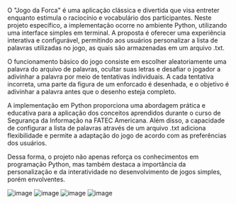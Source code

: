 O "Jogo da Forca" é uma aplicação clássica e divertida que visa entreter enquanto estimula o raciocínio e vocabulário dos participantes. Neste projeto específico, a implementação ocorre no ambiente Python, utilizando uma interface simples em terminal. A proposta é oferecer uma experiência interativa e configurável, permitindo aos usuários personalizar a lista de palavras utilizadas no jogo, as quais são armazenadas em um arquivo .txt.

O funcionamento básico do jogo consiste em escolher aleatoriamente uma palavra do arquivo de palavras, ocultar suas letras e desafiar o jogador a adivinhar a palavra por meio de tentativas individuais. A cada tentativa incorreta, uma parte da figura de um enforcado é desenhada, e o objetivo é adivinhar a palavra antes que o desenho esteja completo.

A implementação em Python proporciona uma abordagem prática e educativa para a aplicação dos conceitos aprendidos durante o curso de Segurança da Informação na FATEC Americana. Além disso, a capacidade de configurar a lista de palavras através de um arquivo .txt adiciona flexibilidade e permite a adaptação do jogo de acordo com as preferências dos usuários.

Dessa forma, o projeto não apenas reforça os conhecimentos em programação Python, mas também destaca a importância da personalização e da interatividade no desenvolvimento de jogos simples, porém envolventes.

![image](https://github.com/VictorVolts11/project-forca/assets/93090737/95733725-86e8-4c9e-af3b-69b0d1b1e9aa)
![image](https://github.com/VictorVolts11/project-forca/assets/93090737/1cfe803c-00a2-40ec-8f4b-b6422dacf391)
![image](https://github.com/VictorVolts11/project-forca/assets/93090737/baf83401-aef8-4540-bc3c-b6f1eecab9ef)
![image](https://github.com/VictorVolts11/project-forca/assets/93090737/c229da1d-9312-49ed-98a2-713e5b9ea470)
